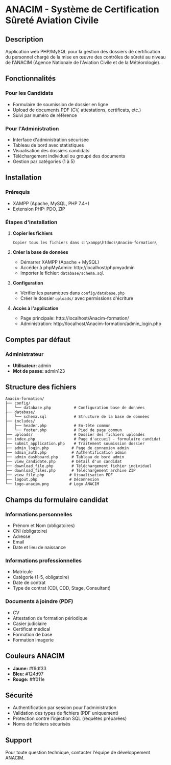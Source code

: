 # ANACIM - Système de Certification Sûreté Aviation Civile

## Description
Application web PHP/MySQL pour la gestion des dossiers de certification du personnel chargé de la mise en œuvre des contrôles de sûreté au niveau de l'ANACIM (Agence Nationale de l'Aviation Civile et de la Météorologie).

## Fonctionnalités

### Pour les Candidats
- Formulaire de soumission de dossier en ligne
- Upload de documents PDF (CV, attestations, certificats, etc.)
- Suivi par numéro de référence

### Pour l'Administration
- Interface d'administration sécurisée
- Tableau de bord avec statistiques
- Visualisation des dossiers candidats
- Téléchargement individuel ou groupé des documents
- Gestion par catégories (1 à 5)

## Installation

### Prérequis
- XAMPP (Apache, MySQL, PHP 7.4+)
- Extension PHP: PDO, ZIP

### Étapes d'installation

1. **Copier les fichiers**
   ```
   Copier tous les fichiers dans c:\xampp\htdocs\Anacim-formation\
   ```

2. **Créer la base de données**
   - Démarrer XAMPP (Apache + MySQL)
   - Accéder à phpMyAdmin: http://localhost/phpmyadmin
   - Importer le fichier: `database/schema.sql`

3. **Configuration**
   - Vérifier les paramètres dans `config/database.php`
   - Créer le dossier `uploads/` avec permissions d'écriture

4. **Accès à l'application**
   - Page principale: http://localhost/Anacim-formation/
   - Administration: http://localhost/Anacim-formation/admin_login.php

## Comptes par défaut

### Administrateur
- **Utilisateur:** admin
- **Mot de passe:** admin123

## Structure des fichiers

```
Anacim-formation/
├── config/
│   └── database.php          # Configuration base de données
├── database/
│   └── schema.sql            # Structure de la base de données
├── includes/
│   ├── header.php            # En-tête commun
│   └── footer.php            # Pied de page commun
├── uploads/                  # Dossier des fichiers uploadés
├── index.php                 # Page d'accueil - formulaire candidat
├── submit_application.php    # Traitement soumission dossier
├── admin_login.php          # Page de connexion admin
├── admin_auth.php           # Authentification admin
├── admin_dashboard.php      # Tableau de bord admin
├── view_candidate.php       # Détail d'un candidat
├── download_file.php        # Téléchargement fichier individuel
├── download_files.php       # Téléchargement archive ZIP
├── view_file.php           # Visualisation PDF
├── logout.php              # Déconnexion
└── logo-anacim.png         # Logo ANACIM
```

## Champs du formulaire candidat

### Informations personnelles
- Prénom et Nom (obligatoires)
- CNI (obligatoire)
- Adresse
- Email
- Date et lieu de naissance

### Informations professionnelles
- Matricule
- Catégorie (1-5, obligatoire)
- Date de contrat
- Type de contrat (CDI, CDD, Stage, Consultant)

### Documents à joindre (PDF)
- CV
- Attestation de formation périodique
- Casier judiciaire
- Certificat médical
- Formation de base
- Formation imagerie

## Couleurs ANACIM
- **Jaune:** #f6df33
- **Bleu:** #124d97
- **Rouge:** #ff011e

## Sécurité
- Authentification par session pour l'administration
- Validation des types de fichiers (PDF uniquement)
- Protection contre l'injection SQL (requêtes préparées)
- Noms de fichiers sécurisés

## Support
Pour toute question technique, contacter l'équipe de développement ANACIM.
